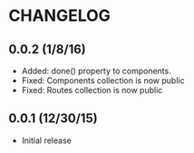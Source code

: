 # CHANGELOG

## 0.0.2 (1/8/16)

* Added: done() property to components.
* Fixed: Components collection is now public
* Fixed: Routes collection is now public

## 0.0.1 (12/30/15)

* Initial release

